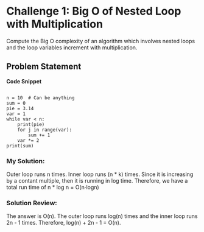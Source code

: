 # Challenge 1: Big O of Nested Loop with Multiplication
Compute the Big O complexity of an algorithm which involves nested loops and the loop variables increment with multiplication.

## Problem Statement
**Code Snippet**
```

n = 10  # Can be anything
sum = 0
pie = 3.14
var = 1
while var < n:
    print(pie)
    for j in range(var):
        sum += 1
    var *= 2
print(sum)

```

### My Solution:
Outer loop runs n times. Inner loop runs (n * k) times. Since it is increasing by a contant multiple, then it is running in log time. Therefore, we have a total run time of n * log n = O(n⋅logn)

### Solution Review:
The answer is O(n). The outer loop runs log(n) times and the inner loop runs 2n - 1 times. Therefore, log(n) + 2n - 1 = O(n).

